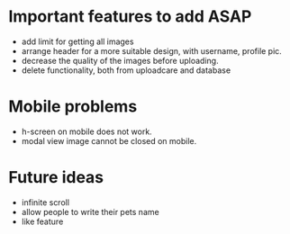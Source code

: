 # Important features to add ASAP

- add limit for getting all images
- arrange header for a more suitable design, with username, profile pic.
- decrease the quality of the images before uploading.
- delete functionality, both from uploadcare and database

# Mobile problems

- h-screen on mobile does not work.
- modal view image cannot be closed on mobile.

# Future ideas

- infinite scroll
- allow people to write their pets name
- like feature

